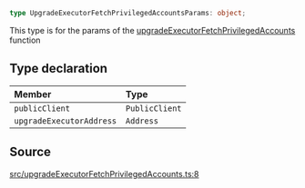 ```ts
type UpgradeExecutorFetchPrivilegedAccountsParams: object;
```

This type is for the params of the [upgradeExecutorFetchPrivilegedAccounts](../functions/upgradeExecutorFetchPrivilegedAccounts.md) function

## Type declaration

| Member                   | Type           |
| :----------------------- | :------------- |
| `publicClient`           | `PublicClient` |
| `upgradeExecutorAddress` | `Address`      |

## Source

[src/upgradeExecutorFetchPrivilegedAccounts.ts:8](https://github.com/OffchainLabs/arbitrum-orbit-sdk/blob/efea61c53fc08d3a6a336315cc447bc7613aada5/src/upgradeExecutorFetchPrivilegedAccounts.ts#L8)
